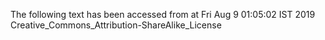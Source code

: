 The following text has been accessed from at Fri Aug 9 01:05:02 IST 2019
Creative_Commons_Attribution-ShareAlike_License
